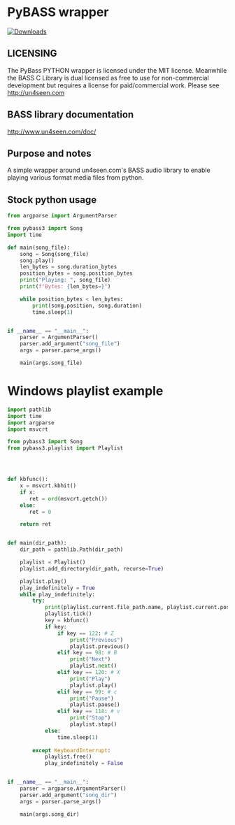 # PyBASS wrapper

[![Downloads](https://pepy.tech/badge/pybass3)](https://pepy.tech/project/pybass3)


LICENSING
---------

The PyBass PYTHON wrapper is licensed under the MIT license.  Meanwhile the BASS C Library is dual licensed as free to use
for non-commercial development but requires a license for paid/commercial work.   Please see http://un4seen.com

BASS library documentation
---------------------------

http://www.un4seen.com/doc/

Purpose and notes
------------------

A simple wrapper around un4seen.com's BASS audio library to enable playing various format media files from python.

Stock python usage
------------------

```python
from argparse import ArgumentParser

from pybass3 import Song
import time

def main(song_file):
    song = Song(song_file)
    song.play()
    len_bytes = song.duration_bytes
    position_bytes = song.position_bytes
    print("Playing: ", song_file)
    print(f"Bytes: {len_bytes=}")

    while position_bytes < len_bytes:
        print(song.position, song.duration)
        time.sleep(1)


if __name__ == "__main__":
    parser = ArgumentParser()
    parser.add_argument("song_file")
    args = parser.parse_args()

    main(args.song_file)
```

# Windows playlist example

```python
import pathlib
import time
import argparse
import msvcrt

from pybass3 import Song
from pybass3.playlist import Playlist




def kbfunc():
    x = msvcrt.kbhit()
    if x:
       ret = ord(msvcrt.getch())
    else:
       ret = 0

    return ret


def main(dir_path):
    dir_path = pathlib.Path(dir_path)

    playlist = Playlist()
    playlist.add_directory(dir_path, recurse=True)

    playlist.play()
    play_indefinitely = True
    while play_indefinitely:
        try:
            print(playlist.current.file_path.name, playlist.current.position, playlist.current.duration)
            playlist.tick()
            key = kbfunc()
            if key:                
                if key == 122: # Z
                    print("Previous")
                    playlist.previous()
                elif key == 98: # B                    
                    print("Next")
                    playlist.next()
                elif key == 120: # X
                    print("Play")
                    playlist.play()
                elif key == 99: # c
                    print("Pause")    
                    playlist.pause()
                elif key == 118: # v
                    print("Stop")
                    playlist.stop()
            else:
                time.sleep(1)
                
        except KeyboardInterrupt:
            playlist.free()
            play_indefinitely = False


if __name__ == "__main__":
    parser = argparse.ArgumentParser()
    parser.add_argument("song_dir")
    args = parser.parse_args()

    main(args.song_dir)
```
